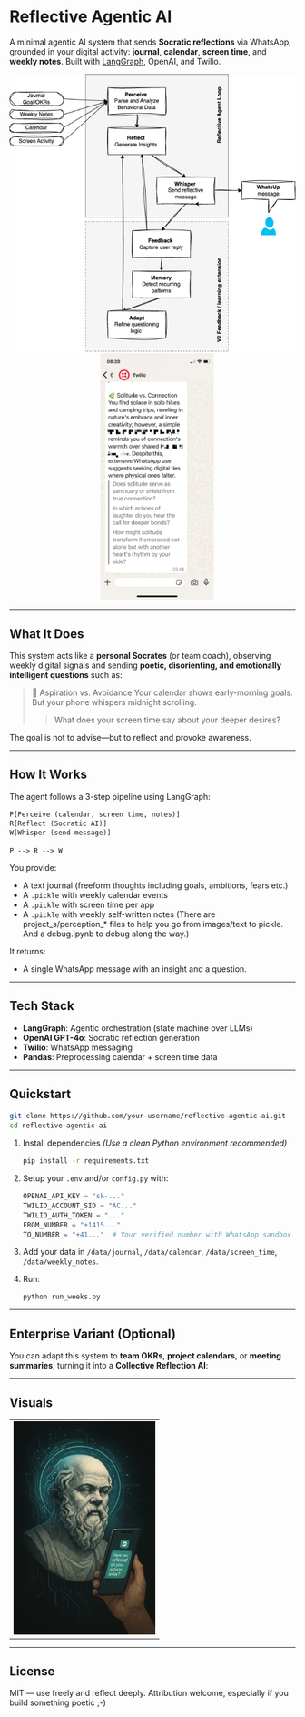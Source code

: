# Reflective Agentic AI

A minimal agentic AI system that sends **Socratic reflections** via WhatsApp, grounded in your digital activity: **journal**, **calendar**, **screen time**, and **weekly notes**.
Built with [LangGraph](https://github.com/langchain-ai/langgraph), OpenAI, and Twilio.

<p align="center">
  <img src="images/diagram.png" alt="Real Example" width="600"/>
  &nbsp;&nbsp;&nbsp;
  <img src="images/reflective_real_example.JPG" alt="Diagram" width="200"/>
</p>

---

## What It Does

This system acts like a **personal Socrates** (or team coach), observing weekly digital signals and sending **poetic, disorienting, and emotionally intelligent questions** such as:

> 🌿 Aspiration vs. Avoidance
> Your calendar shows early-morning goals.
> But your phone whispers midnight scrolling.
> > What does your screen time say about your deeper desires?

The goal is not to advise—but to reflect and provoke awareness.

---

## How It Works

The agent follows a 3-step pipeline using LangGraph:

    P[Perceive (calendar, screen time, notes)]
    R[Reflect (Socratic AI)]
    W[Whisper (send message)]

    P --> R --> W

You provide:
- A text journal (freeform thoughts including goals, ambitions, fears etc.)
- A `.pickle` with weekly calendar events
- A `.pickle` with screen time per app
- A `.pickle` with weekly self-written notes
(There are project_s/perception_* files to help you go from images/text to pickle. And a debug.ipynb to debug along the way.)


It returns:
- A single WhatsApp message with an insight and a question.

---

## Tech Stack

- **LangGraph**: Agentic orchestration (state machine over LLMs)
- **OpenAI GPT-4o**: Socratic reflection generation
- **Twilio**: WhatsApp messaging
- **Pandas**: Preprocessing calendar + screen time data

---

## Quickstart

```bash
git clone https://github.com/your-username/reflective-agentic-ai.git
cd reflective-agentic-ai
```

1. Install dependencies
   *(Use a clean Python environment recommended)*
   ```bash
   pip install -r requirements.txt
   ```

2. Setup your `.env` and/or `config.py` with:
   ```python
   OPENAI_API_KEY = "sk-..."
   TWILIO_ACCOUNT_SID = "AC..."
   TWILIO_AUTH_TOKEN = "..."
   FROM_NUMBER = "+1415..."
   TO_NUMBER = "+41..."  # Your verified number with WhatsApp sandbox
   ```

3. Add your data in `/data/journal`, `/data/calendar`, `/data/screen_time`, `/data/weekly_notes`.

4. Run:
   ```bash
   python run_weeks.py
   ```

---

## Enterprise Variant (Optional)

You can adapt this system to **team OKRs**, **project calendars**, or **meeting summaries**, turning it into a **Collective Reflection AI**:


---

## Visuals

<table>
  <tr>
    <td><img src="images/socrates_head_ai_phone.png" width="250"/></td>
  </tr>
</table>

---

## License

MIT — use freely and reflect deeply.
Attribution welcome, especially if you build something poetic ;-)
